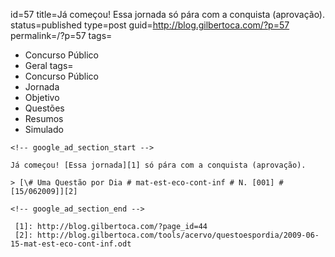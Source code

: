 id=57
title=Já começou! Essa jornada só pára com a conquista (aprovação).
status=published
type=post
guid=http://blog.gilbertoca.com/?p=57
permalink=/?p=57
tags=
  - Concurso Público
  - Geral
tags=
  - Concurso Público
  - Jornada
  - Objetivo
  - Questões
  - Resumos
  - Simulado
~~~~~~
<!-- google_ad_section_start -->

Já começou! [Essa jornada][1] só pára com a conquista (aprovação).

> [\# Uma Questão por Dia # mat-est-eco-cont-inf # N. [001] # [15/062009]][2]

<!-- google_ad_section_end -->

 [1]: http://blog.gilbertoca.com/?page_id=44
 [2]: http://blog.gilbertoca.com/tools/acervo/questoespordia/2009-06-15-mat-est-eco-cont-inf.odt